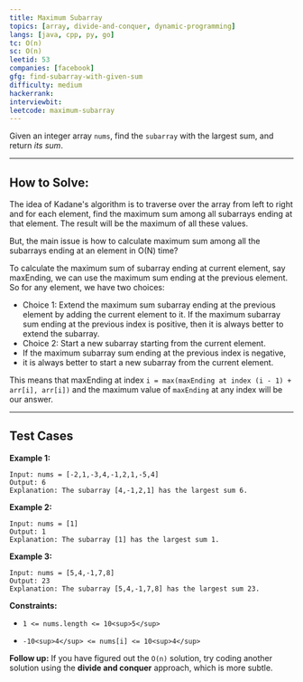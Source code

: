 ```yaml
---
title: Maximum Subarray
topics: [array, divide-and-conquer, dynamic-programming]
langs: [java, cpp, py, go]
tc: O(n)
sc: O(n)
leetid: 53
companies: [facebook]
gfg: find-subarray-with-given-sum
difficulty: medium
hackerrank: 
interviewbit: 
leetcode: maximum-subarray
---
```

Given an integer array `nums`, find the `subarray` with the largest sum, and return *its sum*.
 
---
## How to Solve:

The idea of Kadane's algorithm is to traverse over the array from left to right and for each element, 
find the maximum sum among all subarrays ending at that element. The result will be the maximum of all these values.

But, the main issue is how to calculate maximum sum among all the subarrays ending at an element in O(N) time?

To calculate the maximum sum of subarray ending at current element, say maxEnding, 
we can use the maximum sum ending at the previous element. So for any element, we have two choices:

* Choice 1: Extend the maximum sum subarray ending at the previous element by adding the current element to it. 
If the maximum subarray sum ending at the previous index is positive, then it is always better to extend the subarray.
* Choice 2: Start a new subarray starting from the current element. 
* If the maximum subarray sum ending at the previous index is negative, 
* it is always better to start a new subarray from the current element.

This means that maxEnding at index `i = max(maxEnding at index (i - 1) + arr[i], arr[i])` 
and the maximum value of `maxEnding` at any index will be our answer.

---
## Test Cases
**Example 1:**
```
Input: nums = [-2,1,-3,4,-1,2,1,-5,4]
Output: 6
Explanation: The subarray [4,-1,2,1] has the largest sum 6.
```
**Example 2:**
```
Input: nums = [1]
Output: 1
Explanation: The subarray [1] has the largest sum 1.
```
**Example 3:**
```
Input: nums = [5,4,-1,7,8]
Output: 23
Explanation: The subarray [5,4,-1,7,8] has the largest sum 23.
```
 
**Constraints:**
	
* `1 <= nums.length <= 10<sup>5</sup>`
	
* `-10<sup>4</sup> <= nums[i] <= 10<sup>4</sup>`
 
**Follow up:** If you have figured out the `O(n)` solution, try coding another solution using the **divide and conquer** approach, which is more subtle.

        